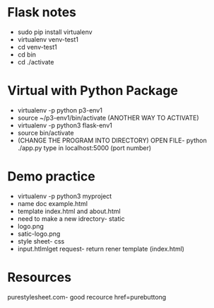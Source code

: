 # Flask notes
* sudo pip install virtualenv
* virtualenv venv-test1
* cd venv-test1
* cd bin
* cd ./activate


# Virtual with Python Package
* virtualenv -p python p3-env1
* source ~/p3-env1/bin/activate (ANOTHER WAY TO ACTIVATE)
* virtualenv -p python3 flask-env1
* source bin/activate
* (CHANGE THE PROGRAM INTO DIRECTORY)
  OPEN FILE- 
  python ./app.py
  type in localhost:5000 (port number)

# Demo practice
* virtualenv -p python3 myproject
* name doc example.html 
* template
  index.html and about.html
* need to make a new idrectory- static 
* logo.png
* satic-logo.png
* style sheet- css
* input.htlmlget request- 
  return rener template (index.html)


# Resources
purestylesheet.com- good recource
href=purebuttong


